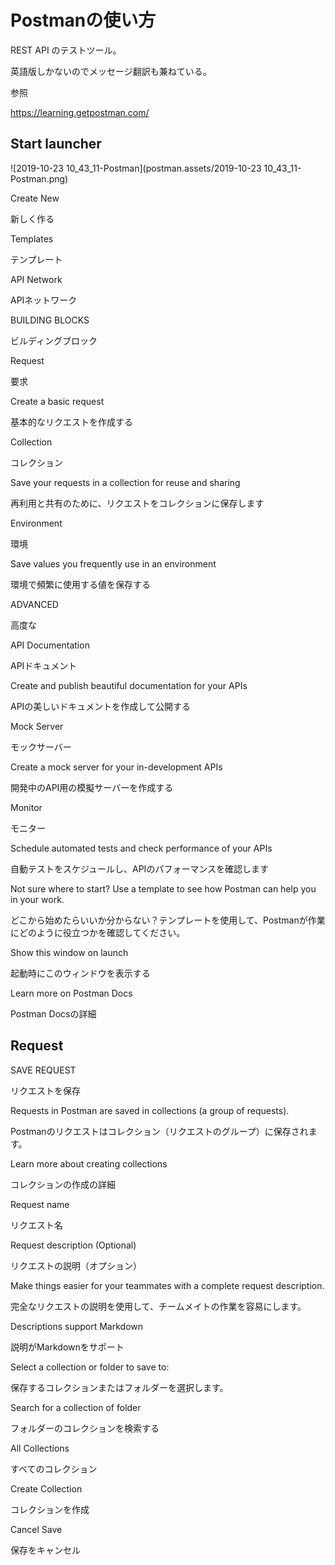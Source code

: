 # Postmanの使い方

REST API のテストツール。

英語版しかないのでメッセージ翻訳も兼ねている。



参照

https://learning.getpostman.com/

## Start launcher

![2019-10-23 10_43_11-Postman](postman.assets/2019-10-23 10_43_11-Postman.png)

Create New

新しく作る

Templates

テンプレート

API Network

APIネットワーク



BUILDING BLOCKS

ビルディングブロック

Request

要求

Create a basic request

基本的なリクエストを作成する

Collection

コレクション

Save your requests in a collection for reuse and sharing

再利用と共有のために、リクエストをコレクションに保存します

Environment

環境

Save values you frequently use in an environment

環境で頻繁に使用する値を保存する



ADVANCED

高度な

API Documentation

APIドキュメント

Create and publish beautiful documentation for your APIs

APIの美しいドキュメントを作成して公開する

Mock Server

モックサーバー

Create a mock server for your in-development APIs

開発中のAPI用の模擬サーバーを作成する

Monitor

モニター

Schedule automated tests and check performance of your APIs

自動テストをスケジュールし、APIのパフォーマンスを確認します

Not sure where to start? Use a template to see how Postman can help you in your work.

どこから始めたらいいか分からない？テンプレートを使用して、Postmanが作業にどのように役立つかを確認してください。

Show this window on launch

起動時にこのウィンドウを表示する

Learn more on Postman Docs

Postman Docsの詳細



## Request



SAVE REQUEST

リクエストを保存

Requests in Postman are saved in collections (a group of requests).

Postmanのリクエストはコレクション（リクエストのグループ）に保存されます。

Learn more about creating collections

コレクションの作成の詳細



Request name

リクエスト名



Request description (Optional)

リクエストの説明（オプション）

Make things easier for your teammates with a complete request description.

完全なリクエストの説明を使用して、チームメイトの作業を容易にします。



Descriptions support Markdown

説明がMarkdownをサポート

Select a collection or folder to save to:

保存するコレクションまたはフォルダーを選択します。

Search for a collection of folder

フォルダーのコレクションを検索する

All Collections

すべてのコレクション

Create Collection

コレクションを作成

Cancel Save

保存をキャンセル